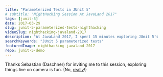 ```yaml
---
title: "Parameterized Tests in JUnit 5"
# subtitle: "NightHacking Session At JavaLand 2017"
tags: [junit-5]
date: 2017-03-29
slug: junit-5-parameterized-tests-nighthacking
videoSlug: nighthacking-javaland-2017
description: "At JavaLand 2017, I spent 15 minutes exploring JUnit 5's (then) brand-new parameterized test feature in a NightHacking session"
searchKeywords: "JUnit 5 parameterized tests"
featuredImage: nighthacking-javaland-2017
repo: junit-5-demo
---
```


Thanks Sebastian (Daschner) for inviting me to this session, exploring things live on camera is fun.
(No, [really](https://twitch.tv/nipafx)!)
